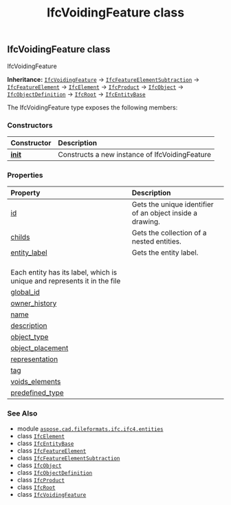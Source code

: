 ﻿---
title: IfcVoidingFeature class
second_title: Aspose.CAD for Python via .NET API References
description: 
type: docs
weight: 7570
url: /python-net/aspose.cad.fileformats.ifc.ifc4.entities/ifcvoidingfeature/
is_root: false
---

## IfcVoidingFeature class

IfcVoidingFeature



**Inheritance:** [`IfcVoidingFeature`](/cad/python-net/aspose.cad.fileformats.ifc.ifc4.entities/ifcvoidingfeature) → 
[`IfcFeatureElementSubtraction`](/cad/python-net/aspose.cad.fileformats.ifc.ifc4.entities/ifcfeatureelementsubtraction) → 
[`IfcFeatureElement`](/cad/python-net/aspose.cad.fileformats.ifc.ifc4.entities/ifcfeatureelement) → 
[`IfcElement`](/cad/python-net/aspose.cad.fileformats.ifc.ifc4.entities/ifcelement) → 
[`IfcProduct`](/cad/python-net/aspose.cad.fileformats.ifc.ifc4.entities/ifcproduct) → 
[`IfcObject`](/cad/python-net/aspose.cad.fileformats.ifc.ifc4.entities/ifcobject) → 
[`IfcObjectDefinition`](/cad/python-net/aspose.cad.fileformats.ifc.ifc4.entities/ifcobjectdefinition) → 
[`IfcRoot`](/cad/python-net/aspose.cad.fileformats.ifc.ifc4.entities/ifcroot) → 
[`IfcEntityBase`](/cad/python-net/aspose.cad.fileformats.ifc/ifcentitybase)



The IfcVoidingFeature type exposes the following members:

### Constructors
| Constructor | Description |
| :- | :- |
| [__init__](/cad/python-net/aspose.cad.fileformats.ifc.ifc4.entities/ifcvoidingfeature/__init__/#) | Constructs a new instance of IfcVoidingFeature |


### Properties
| Property | Description |
| :- | :- |
| [id](/cad/python-net/aspose.cad.fileformats.ifc.ifc4.entities/ifcvoidingfeature/id) | Gets the unique identifier of an object inside a drawing. |
| [childs](/cad/python-net/aspose.cad.fileformats.ifc.ifc4.entities/ifcvoidingfeature/childs) | Gets the collection of a nested entities. |
| [entity_label](/cad/python-net/aspose.cad.fileformats.ifc.ifc4.entities/ifcvoidingfeature/entity_label) | Gets the entity label.<br/>Each entity has its label, which is unique and represents it in the file |
| [global_id](/cad/python-net/aspose.cad.fileformats.ifc.ifc4.entities/ifcvoidingfeature/global_id) |  |
| [owner_history](/cad/python-net/aspose.cad.fileformats.ifc.ifc4.entities/ifcvoidingfeature/owner_history) |  |
| [name](/cad/python-net/aspose.cad.fileformats.ifc.ifc4.entities/ifcvoidingfeature/name) |  |
| [description](/cad/python-net/aspose.cad.fileformats.ifc.ifc4.entities/ifcvoidingfeature/description) |  |
| [object_type](/cad/python-net/aspose.cad.fileformats.ifc.ifc4.entities/ifcvoidingfeature/object_type) |  |
| [object_placement](/cad/python-net/aspose.cad.fileformats.ifc.ifc4.entities/ifcvoidingfeature/object_placement) |  |
| [representation](/cad/python-net/aspose.cad.fileformats.ifc.ifc4.entities/ifcvoidingfeature/representation) |  |
| [tag](/cad/python-net/aspose.cad.fileformats.ifc.ifc4.entities/ifcvoidingfeature/tag) |  |
| [voids_elements](/cad/python-net/aspose.cad.fileformats.ifc.ifc4.entities/ifcvoidingfeature/voids_elements) |  |
| [predefined_type](/cad/python-net/aspose.cad.fileformats.ifc.ifc4.entities/ifcvoidingfeature/predefined_type) |  |



### See Also
* module [`aspose.cad.fileformats.ifc.ifc4.entities`](..)
* class [`IfcElement`](/cad/python-net/aspose.cad.fileformats.ifc.ifc4.entities/ifcelement)
* class [`IfcEntityBase`](/cad/python-net/aspose.cad.fileformats.ifc/ifcentitybase)
* class [`IfcFeatureElement`](/cad/python-net/aspose.cad.fileformats.ifc.ifc4.entities/ifcfeatureelement)
* class [`IfcFeatureElementSubtraction`](/cad/python-net/aspose.cad.fileformats.ifc.ifc4.entities/ifcfeatureelementsubtraction)
* class [`IfcObject`](/cad/python-net/aspose.cad.fileformats.ifc.ifc4.entities/ifcobject)
* class [`IfcObjectDefinition`](/cad/python-net/aspose.cad.fileformats.ifc.ifc4.entities/ifcobjectdefinition)
* class [`IfcProduct`](/cad/python-net/aspose.cad.fileformats.ifc.ifc4.entities/ifcproduct)
* class [`IfcRoot`](/cad/python-net/aspose.cad.fileformats.ifc.ifc4.entities/ifcroot)
* class [`IfcVoidingFeature`](/cad/python-net/aspose.cad.fileformats.ifc.ifc4.entities/ifcvoidingfeature)
